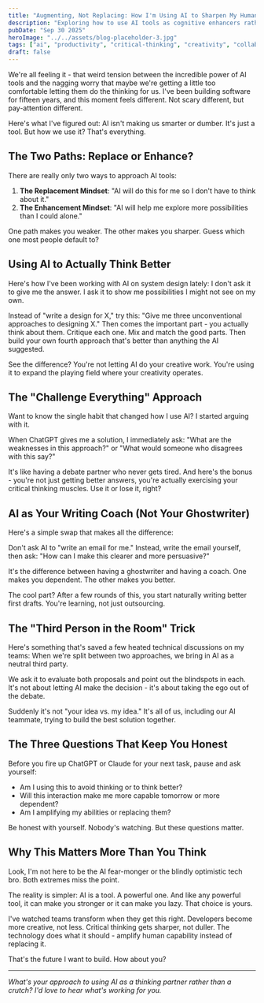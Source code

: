 ```yaml
---
title: "Augmenting, Not Replacing: How I'm Using AI to Sharpen My Human Edge in Tech"
description: "Exploring how to use AI tools as cognitive enhancers rather than replacements, focusing on strategies for amplifying human creativity, critical thinking, and collaboration in software development."
pubDate: "Sep 30 2025"
heroImage: "../../assets/blog-placeholder-3.jpg"
tags: ["ai", "productivity", "critical-thinking", "creativity", "collaboration", "human-ai-interaction"]
draft: false
---
```


We're all feeling it - that weird tension between the incredible power of AI tools and the nagging worry that maybe we're getting a little too comfortable letting them do the thinking for us. I've been building software for fifteen years, and this moment feels different. Not scary different, but pay-attention different.

Here's what I've figured out: AI isn't making us smarter or dumber. It's just a tool. But how we use it? That's everything.

## The Two Paths: Replace or Enhance?

There are really only two ways to approach AI tools:

1. **The Replacement Mindset**: "AI will do this for me so I don't have to think about it."
2. **The Enhancement Mindset**: "AI will help me explore more possibilities than I could alone."

One path makes you weaker. The other makes you sharper. Guess which one most people default to?

## Using AI to Actually Think Better

Here's how I've been working with AI on system design lately: I don't ask it to give me the answer. I ask it to show me possibilities I might not see on my own.

Instead of "write a design for X," try this: "Give me three unconventional approaches to designing X." Then comes the important part - you actually think about them. Critique each one. Mix and match the good parts. Then build your own fourth approach that's better than anything the AI suggested.

See the difference? You're not letting AI do your creative work. You're using it to expand the playing field where your creativity operates.

## The "Challenge Everything" Approach

Want to know the single habit that changed how I use AI? I started arguing with it.

When ChatGPT gives me a solution, I immediately ask: "What are the weaknesses in this approach?" or "What would someone who disagrees with this say?"

It's like having a debate partner who never gets tired. And here's the bonus - you're not just getting better answers, you're actually exercising your critical thinking muscles. Use it or lose it, right?

## AI as Your Writing Coach (Not Your Ghostwriter)

Here's a simple swap that makes all the difference:

Don't ask AI to "write an email for me." Instead, write the email yourself, then ask: "How can I make this clearer and more persuasive?"

It's the difference between having a ghostwriter and having a coach. One makes you dependent. The other makes you better.

The cool part? After a few rounds of this, you start naturally writing better first drafts. You're learning, not just outsourcing.

## The "Third Person in the Room" Trick

Here's something that's saved a few heated technical discussions on my teams: When we're split between two approaches, we bring in AI as a neutral third party.

We ask it to evaluate both proposals and point out the blindspots in each. It's not about letting AI make the decision - it's about taking the ego out of the debate.

Suddenly it's not "your idea vs. my idea." It's all of us, including our AI teammate, trying to build the best solution together.

## The Three Questions That Keep You Honest

Before you fire up ChatGPT or Claude for your next task, pause and ask yourself:

- Am I using this to avoid thinking or to think better?
- Will this interaction make me more capable tomorrow or more dependent?
- Am I amplifying my abilities or replacing them?

Be honest with yourself. Nobody's watching. But these questions matter.

## Why This Matters More Than You Think

Look, I'm not here to be the AI fear-monger or the blindly optimistic tech bro. Both extremes miss the point.

The reality is simpler: AI is a tool. A powerful one. And like any powerful tool, it can make you stronger or it can make you lazy. That choice is yours.

I've watched teams transform when they get this right. Developers become more creative, not less. Critical thinking gets sharper, not duller. The technology does what it should - amplify human capability instead of replacing it.

That's the future I want to build. How about you?

---

*What's your approach to using AI as a thinking partner rather than a crutch? I'd love to hear what's working for you.*